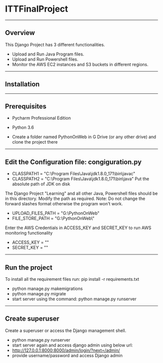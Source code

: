 # ITTFinalProject

----------------
Overview
----------------
This Django Project has 3 different functionalities.
  - Upload and Run Java Program files.
  - Upload and Run Powershell files.
  - Monitor the AWS EC2 instances and S3 buckets in different regions.
  
----------------
Installation
----------------

----------------
Prerequisites
----------------

  - Pycharm Professional Edition
  - Python 3.6

  - Create a folder named PythonOnWeb in G Drive (or any other drive) and clone the project there

----------------
Edit the Configuration file: congiguration.py
----------------

  - CLASSPATH1 = "C:\\Program Files\\Java\\jdk1.8.0_171\\bin\\javac"
  - CLASSPATH2 = "C:\\Program Files\\Java\\jdk1.8.0_171\\bin\\java"
Put the absolute path of JDK on disk

The Django Project "Learning" and all other Java, Powershell files should be in this directory. Modify the path as required. 
Note: Do not change the forward slashes format otherwise the program won't work.
  - UPLOAD_FILES_PATH = "G:\\PythonOnWeb"
  - FILE_STORE_PATH = "G:\\PythonOnWeb\\"

Enter the AWS Credentials in ACCESS_KEY and SECRET_KEY to run AWS monitoring functionality
  - ACCESS_KEY = ""
  - SECRET_KEY = ""

----------------
Run the project
----------------
  
  To install all the requirement files run:  pip install -r requirements.txt 
   - python manage.py makemigrations
   - python manage.py migrate
   - start server using the command: python manage.py runserver
   
----------------
Create superuser
----------------

Create a superuser or access the Django management shell.
  - python manage.py runserver
  - start server again and access django admin using below url:
  - http://127.0.0.1:8000:8000/admin/login/?next=/admin/
  - provide username/password and access Django admin
   
 
